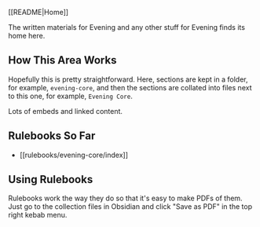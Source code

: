 [[README|Home]]

The written materials for Evening and any other stuff for Evening finds its home here.

## How This Area Works

Hopefully this is pretty straightforward. Here, sections are kept in a folder, for example, `evening-core`, and then the sections are collated into files next to this one, for example, `Evening Core`.

Lots of embeds and linked content.

## Rulebooks So Far

- [[rulebooks/evening-core/index]]

## Using Rulebooks

Rulebooks work the way they do so that it's easy to make PDFs of them. Just go to the collection files in Obsidian and click "Save as PDF" in the top right kebab menu.
